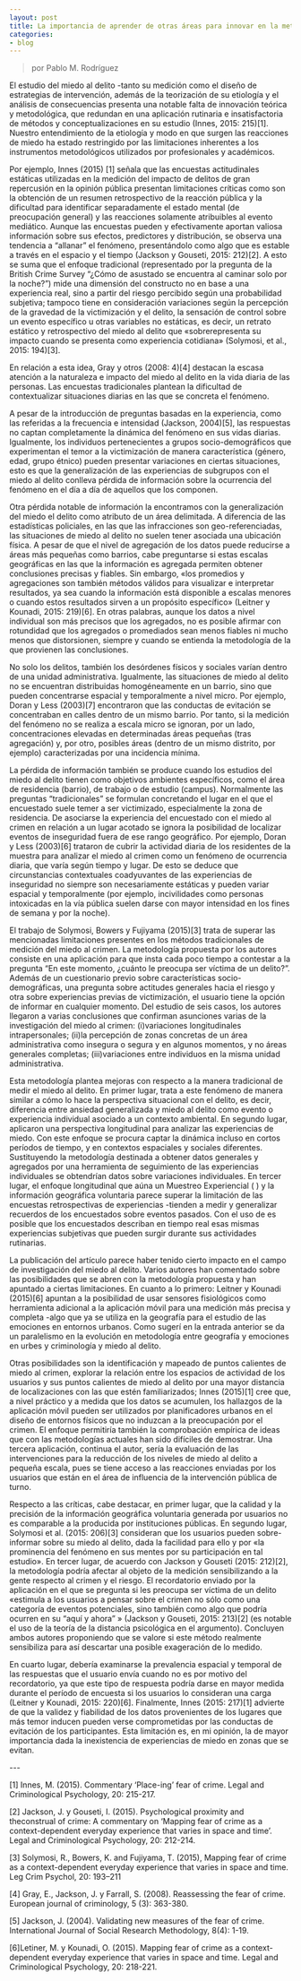 ```yaml
---
layout: post
title: La importancia de aprender de otras áreas para innovar en la metodología (III)
categories:
- blog
---
```

> por Pablo M. Rodríguez


<p> El estudio del miedo al delito -tanto su medición como el diseño de estrategias de intervención, además de la teorización de su etiología y el análisis de consecuencias presenta una notable falta de innovación teórica y metodológica, que redundan en una aplicación rutinaria e insatisfactoria de métodos y conceptualizaciones en su estudio (Innes, 2015: 215)[1]. Nuestro entendimiento de la etiología y modo en que surgen las reacciones de miedo ha estado restringido por las limitaciones inherentes a los instrumentos metodológicos utilizados por profesionales y académicos. </p>
<p>Por ejemplo, Innes (2015) [1] señala que las encuestas actitudinales estáticas utilizadas en la medición del impacto de delitos de gran repercusión en la opinión pública presentan limitaciones críticas como son la obtención de un resumen retrospectivo de la reacción pública y la dificultad para identificar separadamente el estado mental (de preocupación general) y las reacciones solamente atribuibles al evento mediático. Aunque las encuestas pueden y efectivamente aportan valiosa información sobre sus efectos, predictores y distribución, se observa una tendencia a “allanar” el fenómeno, presentándolo como algo que es estable a través en el espacio y el tiempo (Jackson y Gouseti, 2015: 212)[2]. A esto se suma que el enfoque tradicional (representado por la pregunta de la British Crime Survey “¿Cómo de asustado se encuentra al caminar solo por la noche?”) mide una dimensión del constructo no en base a una experiencia real, sino a partir del riesgo percibido según una probabilidad subjetiva; tampoco tiene en consideración variaciones según la percepción de la gravedad de la victimización y el delito, la sensación de control sobre un evento específico u otras variables no estáticas, es decir, un retrato estático y retrospectivo del miedo al delito que «sobrerepresenta su impacto cuando se presenta como experiencia cotidiana» (Solymosi, et al., 2015: 194)[3]. </p>
<p> En relación a esta idea, Gray y otros (2008: 4)[4] destacan la escasa atención a la naturaleza e impacto del miedo al delito en la vida diaria de las personas. Las encuestas tradicionales plantean la dificultad de contextualizar situaciones diarias en las que se concreta el fenómeno. </p>
<p>A pesar de la introducción de preguntas basadas en la experiencia, como las referidas a la frecuencia e intensidad (Jackson, 2004)[5], las respuestas no captan completamente la dinámica del fenómeno en sus vidas diarias. Igualmente, los individuos pertenecientes a grupos socio-demográficos que experimentan el temor a la victimización de manera característica (género, edad, grupo étnico) pueden presentar variaciones en ciertas situaciones, esto es que la generalización de las experiencias de subgrupos con el miedo al delito conlleva pérdida de información sobre la ocurrencia del fenómeno en el día a día de aquellos que los componen. </p>
<p>Otra pérdida notable de información la encontramos con la generalización del miedo el delito como atributo de un área delimitada. A diferencia de las estadísticas policiales, en las que las infracciones son geo-referenciadas, las situaciones de miedo al delito no suelen tener asociada una ubicación física. A pesar de que el nivel de agregación de los datos puede reducirse a áreas más pequeñas como barrios, cabe preguntarse si estas escalas geográficas en las que la información es agregada permiten obtener conclusiones precisas y fiables. Sin embargo, «los promedios y agregaciones son también métodos válidos para visualizar e interpretar resultados, ya sea cuando la información está disponible a escalas menores o cuando estos resultados sirven a un propósito específico» (Leitner y Kounadi, 2015: 219)[6]. En otras palabras, aunque los datos a nivel individual son más precisos que los agregados, no es posible afirmar con rotundidad que los agregados o promediados sean menos fiables ni mucho menos que distorsionen, siempre y cuando se entienda la metodología de la que provienen las conclusiones. </p>
<p> No solo los delitos, también los desórdenes físicos y sociales varían dentro de una unidad administrativa. Igualmente, las situaciones de miedo al delito no se encuentran distribuidas homogéneamente en un barrio, sino que pueden concentrarse espacial y temporalmente a nivel micro. Por ejemplo, Doran y Less (2003)[7] encontraron que las conductas de evitación se concentraban en calles dentro de un mismo barrio. Por tanto, si la medición del fenómeno no se realiza a escala micro se ignoran, por un lado, concentraciones elevadas en determinadas áreas pequeñas (tras agregación) y, por otro, posibles áreas (dentro de un mismo distrito, por ejemplo) caracterizadas por una incidencia mínima.</p>
<p>La pérdida de información también se produce cuando los estudios del miedo al delito tienen como objetivos ambientes específicos, como el área de residencia (barrio), de trabajo o de estudio (campus). Normalmente las preguntas “tradicionales” se formulan concretando el lugar en el que el encuestado suele temer a ser victimizado, especialmente la zona de residencia. De asociarse la experiencia del encuestado con el miedo al crimen en relación a un lugar acotado se ignora la posibilidad de localizar eventos de inseguridad fuera de ese rango geográfico. Por ejemplo, Doran y Less (2003)[6] trataron de cubrir la actividad diaria de los residentes de la muestra para analizar el miedo al crimen como un fenómeno de ocurrencia diaria, que varía según tiempo y lugar. De esto se deduce que circunstancias contextuales coadyuvantes de las experiencias de inseguridad no siempre son necesariamente estáticas y pueden variar espacial y temporalmente (por ejemplo, incivilidades como personas intoxicadas en la vía pública suelen darse con mayor intensidad en los fines de semana y por la noche).</p>
<p> El trabajo de Solymosi, Bowers y Fujiyama (2015)[3] trata de superar las mencionadas limitaciones presentes en los métodos tradicionales de medición del miedo al crimen. La metodología propuesta por los autores consiste en una aplicación para 
 que insta cada poco tiempo a contestar a la pregunta “En este momento, ¿cuánto le preocupa ser víctima de un delito?”. Además de un cuestionario previo sobre características socio-demográficas, una pregunta sobre actitudes generales hacia el riesgo y otra sobre experiencias previas de victimización, el usuario tiene la opción de informar en cualquier momento. Del estudio de seis casos, los autores llegaron a varias conclusiones que confirman asunciones varias de la investigación del miedo al crimen: (i)variaciones longitudinales intrapersonales; (ii)la percepción de zonas concretas de un área administrativa como insegura o segura y en algunos momentos, y no áreas generales completas; (iii)variaciones entre individuos en la misma unidad administrativa.</p>
<p>Esta metodología plantea mejoras con respecto a la manera tradicional de medir el miedo al delito. En primer lugar, trata a este fenómeno de manera similar a cómo lo hace la perspectiva situacional con el delito, es decir, diferencia entre ansiedad generalizada y miedo al delito como evento o experiencia individual asociado a un contexto ambiental. En segundo lugar, aplicaron una perspectiva longitudinal para analizar las experiencias de miedo. Con este enfoque se procura captar la dinámica incluso en cortos períodos de tiempo, y en contextos espaciales y sociales diferentes. Sustituyendo la metodología destinada a obtener datos generales y agregados por una herramienta de seguimiento de las experiencias individuales se obtendrían datos sobre variaciones individuales. En tercer lugar, el enfoque longitudinal que aúna un Muestreo Experiencial (
) y la información geográfica voluntaria parece superar la limitación de las encuestas retrospectivas de experiencias -tienden a medir y generalizar recuerdos de los encuestados sobre eventos pasados. Con el uso de 
 es posible que los encuestados describan en tiempo real esas mismas experiencias subjetivas que pueden surgir durante sus actividades rutinarias.</p>

<p>La publicación del artículo parece haber tenido cierto impacto en el campo de investigación del miedo al delito. Varios autores han comentado sobre las posibilidades que se abren con la metodología propuesta y han apuntado a ciertas limitaciones. En cuanto a lo primero: Leitner y Kounadi (2015)[6] apuntan a la posibilidad de usar sensores fisiológicos como herramienta adicional a la aplicación móvil para una medición más precisa y completa -algo que ya se utiliza en la geografía para el estudio de las emociones en entornos urbanos. Como sugerí en la entrada anterior se da un paralelismo en la evolución en metodología entre geografía y emociones en urbes y criminología y miedo al delito. </p>
<p> Otras posibilidades son la identificación y mapeado de puntos calientes de miedo al crimen, explorar la relación entre los espacios de actividad de los usuarios y sus puntos calientes de miedo al delito por una mayor distancia de localizaciones con las que estén familiarizados; Innes (2015)[1] cree que, a nivel práctico y a medida que los datos se acumulen, los hallazgos de la aplicación móvil pueden ser utilizados por planificadores urbanos en el diseño de entornos físicos que no induzcan a la preocupación por el crimen. El enfoque permitiría también la comprobación empírica de ideas que con las metodologías actuales han sido difíciles de demostrar. Una tercera aplicación, continua el autor, sería la evaluación de las intervenciones para la reducción de los niveles de miedo al delito a pequeña escala, pues se tiene acceso a las reacciones enviadas por los usuarios que están en el área de influencia de la intervención pública de turno. </p>
<p>Respecto a las críticas, cabe destacar, en primer lugar, que la calidad y la precisión de la información geográfica voluntaria generada por usuarios no es comparable a la producida por instituciones públicas. En segundo lugar, Solymosi et al. (2015: 206)[3] consideran que los usuarios pueden sobre-informar sobre su miedo al delito, dada la facilidad para ello y por «la prominencia del fenómeno en sus mentes por su participación en tal estudio». En tercer lugar, de acuerdo con Jackson y Gouseti (2015: 212)[2], la metodología podría afectar al objeto de la medición sensibilizando a la gente respecto al crimen y el riesgo. El recordatorio enviado por la aplicación en el que se pregunta si les preocupa ser víctima de un delito «estimula a los usuarios a pensar sobre el crimen no sólo como una categoría de eventos potenciales, sino también como algo que podría ocurren en su “aquí y ahora” » (Jackson y Gouseti, 2015: 213)[2] (es notable el uso de la teoría de la distancia psicológica en el argumento). Concluyen ambos autores proponiendo que se valore si este método realmente sensibiliza para así descartar una posible exageración de lo medido. </p>
<p>En cuarto lugar, debería examinarse la prevalencia espacial y temporal de las respuestas que el usuario envía cuando no es por motivo del recordatorio, ya que este tipo de respuesta podría darse en mayor medida durante el período de encuesta si los usuarios lo consideran una carga (Leitner y Kounadi, 2015: 220)[6]. Finalmente, Innes (2015: 217)[1] advierte de que la validez y fiabilidad de los datos provenientes de los lugares que más temor inducen pueden verse comprometidas por las conductas de evitación de los participantes. Esta limitación es, en mi opinión, la de mayor importancia dada la inexistencia de experiencias de miedo en zonas que se evitan.

<p>---</p>

<p>[1] Innes, M. (2015). Commentary ‘Place-ing’ fear of crime. Legal and Criminological Psychology, 20: 215-217.</p>

<p>[2] Jackson, J. y Gouseti, I. (2015). Psychological proximity and  theconstrual of crime: A commentary on ‘Mapping fear of crime as a context-dependent everyday experience that varies in space and time’. Legal and Criminological Psychology, 20: 212-214.</p>

<p>[3] Solymosi, R., Bowers, K. and Fujiyama, T. (2015), Mapping fear of crime as a context-dependent everyday experience that varies in space and time. Leg Crim Psychol, 20: 193–211 </p>
<p>[4] Gray, E., Jackson, J. y Farrall, S. (2008). Reassessing the fear of crime. European journal of criminology, 5 (3): 363-380. 
 </p>
<p>[5] Jackson, J. (2004). Validating new measures of the fear of crime. International Journal of Social Research Methodology, 8(4): 1-19. </p>
<p>[6]Letiner, M. y Kounadi, O. (2015). Mapping fear of crime as a context-dependent everyday experience that varies in space and time. Legal and Criminological Psychology, 20: 218-221.</p>
